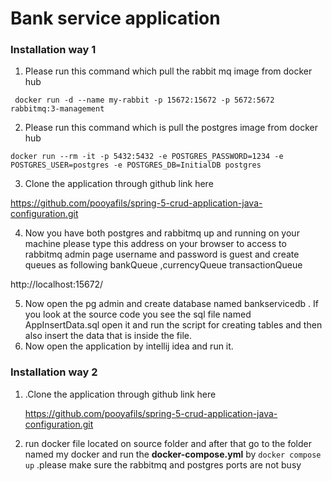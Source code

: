 # Bank service application

### Installation way 1

1. Please run this command which pull the  rabbit mq image from docker hub

` docker run -d --name my-rabbit -p 15672:15672 -p 5672:5672 rabbitmq:3-management`

2. Please run this command which is pull the postgres image from docker hub

`docker run --rm -it -p 5432:5432 -e POSTGRES_PASSWORD=1234 -e POSTGRES_USER=postgres -e POSTGRES_DB=InitialDB postgres`

3. Clone the application through github link here

https://github.com/pooyafils/spring-5-crud-application-java-configuration.git

4. Now you have both postgres and rabbitmq up and running on your machine please type this address on your browser to access to rabbitmq admin page username and password is guest and create  queues as following bankQueue ,currencyQueue transactionQueue

http://localhost:15672/

5. Now open the pg admin and create database named bankservicedb . If you look at the source code you see the sql file named  AppInsertData.sql open it and run the script for creating tables  and then also insert the data that is inside the file.
6. Now open the application by intellij idea and run it.

### Installation way 2
1. .Clone the application through github link here
   
   https://github.com/pooyafils/spring-5-crud-application-java-configuration.git
   
2. run docker file located on source folder and after that  go to the folder named my docker and run the **docker-compose.yml** by `docker compose up` .please make sure the rabbitmq and postgres ports are not busy

